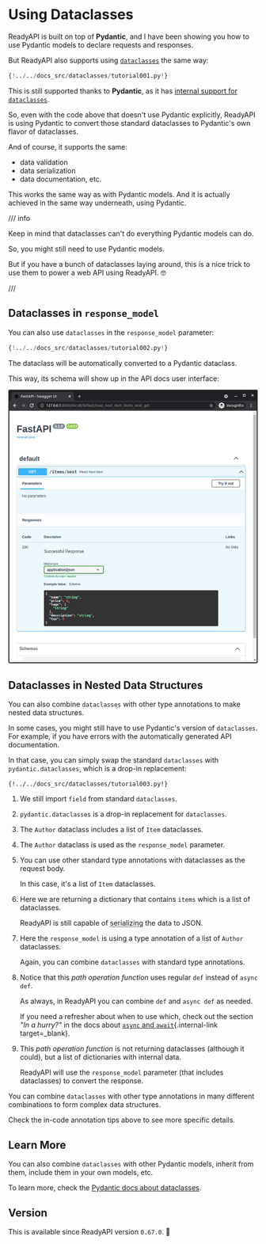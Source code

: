 # Using Dataclasses

ReadyAPI is built on top of **Pydantic**, and I have been showing you how to use Pydantic models to declare requests and responses.

But ReadyAPI also supports using <a href="https://docs.python.org/3/library/dataclasses.html" class="external-link" target="_blank">`dataclasses`</a> the same way:

```Python hl_lines="1  7-12  19-20"
{!../../docs_src/dataclasses/tutorial001.py!}
```

This is still supported thanks to **Pydantic**, as it has <a href="https://docs.pydantic.dev/latest/concepts/dataclasses/#use-of-stdlib-dataclasses-with-basemodel" class="external-link" target="_blank">internal support for `dataclasses`</a>.

So, even with the code above that doesn't use Pydantic explicitly, ReadyAPI is using Pydantic to convert those standard dataclasses to Pydantic's own flavor of dataclasses.

And of course, it supports the same:

- data validation
- data serialization
- data documentation, etc.

This works the same way as with Pydantic models. And it is actually achieved in the same way underneath, using Pydantic.

/// info

Keep in mind that dataclasses can't do everything Pydantic models can do.

So, you might still need to use Pydantic models.

But if you have a bunch of dataclasses laying around, this is a nice trick to use them to power a web API using ReadyAPI. 🤓

///

## Dataclasses in `response_model`

You can also use `dataclasses` in the `response_model` parameter:

```Python hl_lines="1  7-13  19"
{!../../docs_src/dataclasses/tutorial002.py!}
```

The dataclass will be automatically converted to a Pydantic dataclass.

This way, its schema will show up in the API docs user interface:

<img src="/img/tutorial/dataclasses/image01.png">

## Dataclasses in Nested Data Structures

You can also combine `dataclasses` with other type annotations to make nested data structures.

In some cases, you might still have to use Pydantic's version of `dataclasses`. For example, if you have errors with the automatically generated API documentation.

In that case, you can simply swap the standard `dataclasses` with `pydantic.dataclasses`, which is a drop-in replacement:

```{ .python .annotate hl_lines="1  5  8-11  14-17  23-25  28" }
{!../../docs_src/dataclasses/tutorial003.py!}
```

1. We still import `field` from standard `dataclasses`.

2. `pydantic.dataclasses` is a drop-in replacement for `dataclasses`.

3. The `Author` dataclass includes a list of `Item` dataclasses.

4. The `Author` dataclass is used as the `response_model` parameter.

5. You can use other standard type annotations with dataclasses as the request body.

   In this case, it's a list of `Item` dataclasses.

6. Here we are returning a dictionary that contains `items` which is a list of dataclasses.

   ReadyAPI is still capable of <abbr title="converting the data to a format that can be transmitted">serializing</abbr> the data to JSON.

7. Here the `response_model` is using a type annotation of a list of `Author` dataclasses.

   Again, you can combine `dataclasses` with standard type annotations.

8. Notice that this _path operation function_ uses regular `def` instead of `async def`.

   As always, in ReadyAPI you can combine `def` and `async def` as needed.

   If you need a refresher about when to use which, check out the section _"In a hurry?"_ in the docs about [`async` and `await`](../async.md#in-a-hurry){.internal-link target=\_blank}.

9. This _path operation function_ is not returning dataclasses (although it could), but a list of dictionaries with internal data.

   ReadyAPI will use the `response_model` parameter (that includes dataclasses) to convert the response.

You can combine `dataclasses` with other type annotations in many different combinations to form complex data structures.

Check the in-code annotation tips above to see more specific details.

## Learn More

You can also combine `dataclasses` with other Pydantic models, inherit from them, include them in your own models, etc.

To learn more, check the <a href="https://docs.pydantic.dev/latest/concepts/dataclasses/" class="external-link" target="_blank">Pydantic docs about dataclasses</a>.

## Version

This is available since ReadyAPI version `0.67.0`. 🔖
